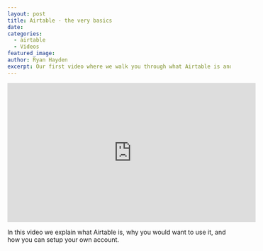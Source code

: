 ```yaml
---
layout: post
title: Airtable - the very basics
date:
categories:
  - airtable
  - Videos
featured_image:
author: Ryan Hayden
excerpt: Our first video where we walk you through what Airtable is and what it does.
---
```



<iframe width="560" height="315" src="https://www.youtube.com/embed/sHPcyu64LyA" frameborder="0" allowfullscreen=""></iframe>

In this video we explain what Airtable is, why you would want to use it, and how you can setup your own account. &nbsp;